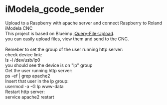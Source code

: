 # iModela_gcode_sender
Upload to a Raspberry with apache server and connect Raspberry to Roland iModela CNC<BR>
This project is based on Blueimp <a href="https://github.com/blueimp/jQuery-File-Upload">jQuery-File-Upload<A>.<BR>
you can easily upload files, view them and send to the CNC.<BR><BR>
Remeber to set the group of the user running http server:<BR>
check device link:<BR>
ls -l /dev/usb/lp0<BR>
you should see the device is on "lp" group<BR>
Get the user running http server:<BR>
ps -ef | grep apache2<BR>
Insert that user in the lp group:<BR>
usermod -a -G lp www-data<BR>
Restart http server:<BR>
service apache2 restart<BR>
